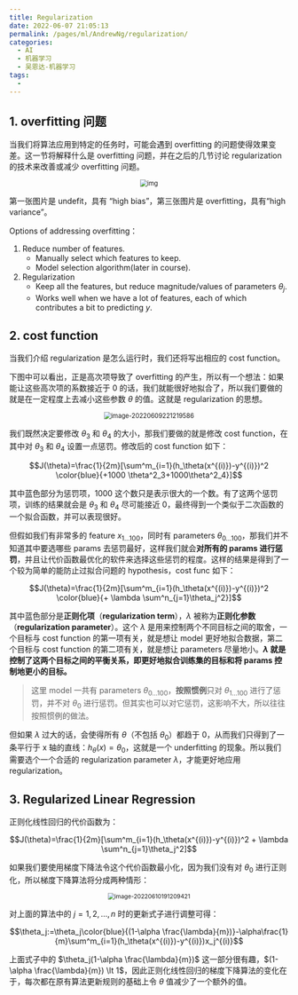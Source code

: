 ```yaml
---
title: Regularization
date: 2022-06-07 21:05:13
permalink: /pages/ml/AndrewNg/regularization/
categories:
  - AI
  - 机器学习
  - 吴恩达-机器学习
tags:
  - 
---
```


## 1. overfitting 问题

当我们将算法应用到特定的任务时，可能会遇到 overfitting 的问题使得效果变差。这一节将解释什么是 overfitting 问题，并在之后的几节讨论 regularization 的技术来改善或减少 overfitting 问题。

<center><img src="https://notebook-img-1304596351.cos.ap-beijing.myqcloud.com/img/72f84165fbf1753cd516e65d5e91c0d3.jpg" alt="img" style="zoom:80%;" /></center>

第一张图片是 undefit，具有 “high bias”，第三张图片是 overfitting，具有“high variance”。

Options of addressing overfitting：

1. Reduce number of features.
   + Manually select which features to keep.
   + Model selection algorithm(later in course).
2. Regularization
   + Keep all the features, but reduce magnitude/values of parameters $\theta_j$.
   + Works well when we have a lot of features, each of which contributes a bit to predicting $y$.

## 2. cost function

当我们介绍 regularization 是怎么运行时，我们还将写出相应的 cost function。

下图中可以看出，正是高次项导致了 overfitting 的产生，所以有一个想法：如果能让这些高次项的系数接近于 0 的话，我们就能很好地拟合了，所以我们要做的就是在一定程度上去减小这些参数 $\theta$ 的值。这就是 regularization 的思想。

<center><img src="https://notebook-img-1304596351.cos.ap-beijing.myqcloud.com/img/image-20220609221219586.png" alt="image-20220609221219586" style="zoom:80%;" /></center>

我们既然决定要修改 $\theta_3$ 和 $\theta_4$ 的大小，那我们要做的就是修改 cost function，在其中对 $\theta_3$ 和 $\theta_4$ 设置一点惩罚。修改后的 cost function 如下：

$$J(\theta)=\frac{1}{2m}[\sum^m_{i=1}(h_\theta(x^{(i)})-y^{(i)})^2 \color{blue}{+1000 \theta^2_3+1000\theta^2_4}]$$

其中蓝色部分为惩罚项，1000 这个数只是表示很大的一个数。有了这两个惩罚项，训练的结果就会是 $\theta_3$ 和 $\theta_4$ 尽可能接近 0，最终得到一个类似于二次函数的一个拟合函数，并可以表现很好。

但假如我们有非常多的 feature $x_{1\dots100}$，同时有 parameters $\theta_{0\dots100}$，那我们并不知道其中要选哪些 params 去惩罚最好，这样我们就会**对所有的 params 进行惩罚**，并且让代价函数最优化的软件来选择这些惩罚的程度。这样的结果是得到了一个较为简单的能防止过拟合问题的 hypothesis，cost func 如下：

$$J(\theta)=\frac{1}{2m}[\sum^m_{i=1}(h_\theta(x^{(i)})-y^{(i)})^2 \color{blue}{+ \lambda \sum^n_{j=1}\theta_j^2}]$$

其中蓝色部分是**正则化项**（**regularization term**），$\lambda$ 被称为**正则化参数**（**regularization parameter**）。这个 $\lambda$ 是用来控制两个不同目标之间的取舍，一个目标与 cost function 的第一项有关，就是想让 model 更好地拟合数据，第二个目标与 cost function 的第二项有关，就是想让 parameters 尽量地小。**$\lambda$ 就是控制了这两个目标之间的平衡关系，即更好地拟合训练集的目标和将 params 控制地更小的目标。**

> 这里 model 一共有 parameters $\theta_{0\dots100}$，**按照惯例**只对 $\theta_{1\dots100}$ 进行了惩罚，并不对 $\theta_0$ 进行惩罚。但其实也可以对它惩罚，这影响不大，所以往往按照惯例的做法。

但如果 $\lambda$ 过大的话，会使得所有 $\theta$（不包括 $\theta_0$）都趋于 0，从而我们只得到了一条平行于 x 轴的直线：$h_\theta(x)=\theta_0$，这就是一个 underfitting 的现象。所以我们需要选个一个合适的 regularization parameter $\lambda$，才能更好地应用 regularization。

## 3. Regularized Linear Regression

正则化线性回归的代价函数为：

$$J(\theta)=\frac{1}{2m}[\sum^m_{i=1}(h_\theta(x^{(i)})-y^{(i)})^2 + \lambda \sum^n_{j=1}\theta_j^2]$$

如果我们要使用梯度下降法令这个代价函数最小化，因为我们没有对 $\theta_0$ 进行正则化，所以梯度下降算法将分成两种情形：

<center><img src="https://notebook-img-1304596351.cos.ap-beijing.myqcloud.com/img/image-20220610191209421.png" alt="image-20220610191209421" style="zoom:75%;" /></center>

对上面的算法中的 $j=1,2,\dots,n$ 时的更新式子进行调整可得：

$$\theta_j:=\theta_j\color{blue}{(1-\alpha \frac{\lambda}{m})}-\alpha\frac{1}{m}\sum^m_{i=1}(h_\theta(x^{(i)})-y^{(i)})x_j^{(i)}$$

上面式子中的 $\theta_j(1-\alpha \frac{\lambda}{m})$ 这一部分很有趣，$(1-\alpha \frac{\lambda}{m}) \lt 1$，因此正则化线性回归的梯度下降算法的变化在于，每次都在原有算法更新规则的基础上令 $\theta$ 值减少了一个额外的值。

